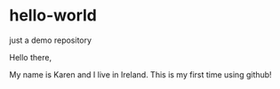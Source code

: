 # hello-world
just a demo repository


Hello there,

My name is Karen and I live in Ireland. This is my first time using github!
